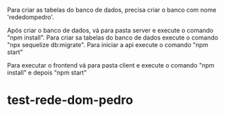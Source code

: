 Para criar as tabelas do banco de dados, precisa criar o banco com nome 'rededompedro'.

Após criar o banco de dados, vá para pasta server e execute o comando "npm install".
Para criar sa tabelas do banco de dados execute o comando "npx sequelize db:migrate".
Para iniciar a api execute o comando "npm start"

Para executar o frontend vá para pasta client e execute o comando "npm install" e depois "npm start"
# test-rede-dom-pedro